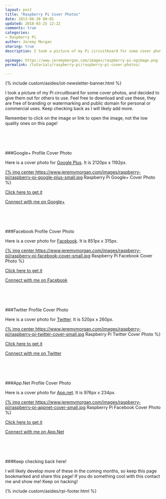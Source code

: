 ```yaml
---
layout: post
title: "Raspberry Pi Cover Photos"
date: 2013-06-30 00:01
updated: 2018-03-25 12:22
comments: true
categories: 
- Raspberry Pi
author: Jeremy Morgan
sharing: true
description: I took a picture of my Pi circuitboard for some cover photos, and decided to give them out for others to use. Feel free to download and use these, they are free of branding or watermarking and public domain for personal or commercial uses. Keep checking back as I will likely add more.
 
ogimage: https://www.jeremymorgan.com/images/raspberry-pi-ogimage.png
permalink: /tutorials/raspberry-pi/raspberry-pi-cover-photos/

---
```

{% include custom/asides/iot-newsletter-banner.html %}

I took a picture of my Pi circuitboard for some cover photos, and decided to give them out for others to use. Feel free to download and use these, they are free of branding or watermarking and public domain for personal or commercial uses. Keep checking back as I will likely add more. 

<!-- more -->

Remember to click on the image or link to open the image, not the low quality ones on this page!

<br />
<br />
<br />

###Google+ Profile Cover Photo

Here is a cover photo for <a href="https://plus.google.com/+JeremyMorgan">Google Plus</a>. It is 2120px x 1192px.

<a href="https://www.jeremymorgan.com/images/raspberry-pi/raspberry-pi-google-plus.jpg" target="_blank">{% img center https://www.jeremymorgan.com/images/raspberry-pi/raspberry-pi-google-plus-small.jpg Raspberry Pi Google+ Cover Photo %}</a>

<a href="https://www.jeremymorgan.com/images/raspberry-pi/raspberry-pi-google-plus.jpg">Click here to get it</a>

<a href="https://plus.google.com/+JeremyMorgan/posts">Connect with me on Google+</a>

<br />
<br />
<br />


###Facebook Profile Cover Photo

Here is a cover photo for <a href="https://www.facebook.com/jeremycmorgan" target="_blank">Facebook</a>. It is 851px x 315px.

<a href="https://www.jeremymorgan.com/images/raspberry-pi/raspberry-pi-facebook-cover.jpg" target="_blank">{% img center https://www.jeremymorgan.com/images/raspberry-pi/raspberry-pi-facebook-cover-small.jpg Raspberry Pi Facebook Cover Photo %}</a>

<a href="https://www.jeremymorgan.com/images/raspberry-pi/raspberry-pi-facebook-cover.jpg">Click here to get it</a>

<a href="https://www.facebook.com/jeremycmorgan">Connect with me on Facebook</a>

<br />
<br />
<br />



###Twitter Profile Cover Photo

Here is a cover photo for <a href="https://twitter.com/JeremyCMorgan">Twitter</a>. It is 520px x 260px.

<a href="https://www.jeremymorgan.com/images/raspberry-pi/raspberry-pi-twitter-cover.jpg" target="_blank">{% img center https://www.jeremymorgan.com/images/raspberry-pi/raspberry-pi-twitter-cover-small.jpg Raspberry Pi Twitter Cover Photo %}</a>

<a href="https://www.jeremymorgan.com/images/raspberry-pi/raspberry-pi-twitter-cover.jpg">Click here to get it</a>

<a href="https://twitter.com/JeremyCMorgan" target="_blank">Connect with me on Twitter</a>

<br />
<br />
<br />


###App.Net Profile Cover Photo

Here is a cover photo for <a href="https://alpha.app.net/jeremymorgan" target="_blank">App.net</a>. It is 976px x 234px.

<a href="https://www.jeremymorgan.com/images/raspberry-pi/raspberry-pi-appnet-cover.jpg" target="_blank">{% img center https://www.jeremymorgan.com/images/raspberry-pi/raspberry-pi-appnet-cover-small.jpg Raspberry Pi Facebook Cover Photo %}</a>

<a href="https://www.jeremymorgan.com/images/raspberry-pi/raspberry-pi-appnet-cover.jpg">Click here to get it</a>

<a href="https://alpha.app.net/jeremymorgan" target="_blank">Connect with me on App.Net</a>

<br />
<br />
<br />


###Keep checking back here!

I will likely develop more of these in the coming months, so keep this page bookmarked and share this page! If you do something cool with this contact me and show me! Keep on hacking! 

{% include custom/asides/rpi-footer.html %}
